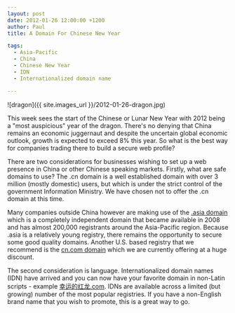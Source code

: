 ```yaml
---
layout: post
date: 2012-01-26 12:00:00 +1200
author: Paul
title: A Domain For Chinese New Year

tags:
  - Asia-Pacific
  - China
  - Chinese New Year
  - IDN
  - Internationalized domain name

---
```


![dragon]({{ site.images_url }}/2012-01-26-dragon.jpg)

This week sees the start of the Chinese or Lunar New Year with 2012 being a "most auspicious" year of the dragon. There's no denying that China remains an economic juggernaut and despite the uncertain global economic outlook, growth is expected to exceed 8% this year. So what is the best way for companies trading there to build a secure web profile?

There are two considerations for businesses wishing to set up a web presence in China or other Chinese speaking markets. Firstly, what are safe domains to use? The .cn domain is a well established domain with over 3 million (mostly domestic) users, but which is under the strict control of the government Information Ministry. We have chosen not to offer the .cn domain at this time. 

Many companies outside China however are making use of the [.asia domain](https://iwantmyname.com/domains/asia-domain-name-registration-for-asia) which is a completely independent domain that became available in 2008 and has almost 200,000 registrants around the Asia-Pacific region. Because .asia is a relatively young registry, there remains the opportunity to secure some good quality domains. Another U.S. based registry that we recommend is the [cn.com domain](https://iwantmyname.com/domains/cn.com-chinese-domain-name-registration-for-china) which we are currently offering at a huge discount.

The second consideration is language. Internationalized domain names (IDN) have arrived and you can now have your favorite domain in non-Latin scripts - example [幸运的红龙.com](https://iwantmyname.com/search?domain=%E5%B9%B8%E8%BF%90%E7%9A%84%E7%BA%A2%E9%BE%99.com). IDNs are available across a limited (but growing) number of the most popular registries. If you have a non-English brand name that you wish to promote, this is a great way to go.
